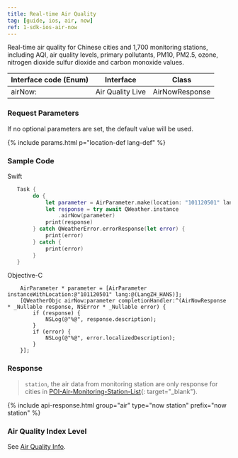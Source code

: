 ```yaml
---
title: Real-time Air Quality
tag: [guide, ios, air, now]
ref: 1-sdk-ios-air-now
---
```


Real-time air quality for Chinese cities and 1,700 monitoring stations, including AQI, air quality levels, primary pollutants, PM10, PM2.5, ozone, nitrogen dioxide sulfur dioxide and carbon monoxide values.

| Interface code (Enum) | Interface                           | Class        |
| -------------------------- | ------------------------------ | ------------ |
| airNow:| Air Quality Live              | AirNowResponse |

### Request Parameters

If no optional parameters are set, the default value will be used.

{% include params.html p="location-def lang-def" %}

### Sample Code

Swift

```swift
   Task {
        do {
            let parameter = AirParameter.make(location: "101120501" lang:.ZH_HANS)
            let response = try await QWeather.instance
                .airNow(parameter)
            print(response)
        } catch QWeatherError.errorResponse(let error) {
            print(error)
        } catch {
            print(error)
        }
   }
```

Objective-C

```objc
    AirParameter * parameter = [AirParameter instanceWithLocation:@"101120501" lang:@(LangZH_HANS)];
    [QWeatherObjc airNow:parameter completionHandler:^(AirNowResponse * _Nullable response, NSError * _Nullable error) {
        if (response) {
            NSLog(@"%@", response.description);
        }
        if (error) {
            NSLog(@"%@", error.localizedDescription);
        }
    }];
```

### Response

> `station`, the air data from monitoring station are only response for cities in [POI-Air-Monitoring-Station-List](https://github.com/qwd/LocationList/blob/master/POI-Air-Monitoring-Station-List-latest.csv){: target="_blank"}.

{% include api-response.html group="air" type="now station" prefix="now station"  %}

### Air Quality Index Level

See [Air Quality Info](/en/docs/resource/air-info/).